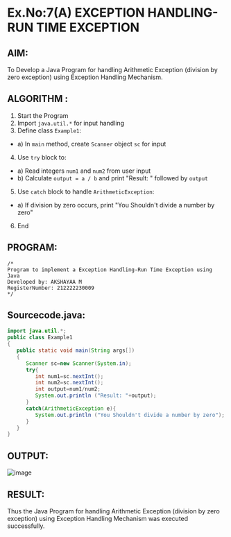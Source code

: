 # Ex.No:7(A)           EXCEPTION HANDLING-RUN TIME EXCEPTION
## AIM:
  To Develop a Java Program for handling Arithmetic Exception (division by zero exception) using Exception Handling Mechanism.

## ALGORITHM :
1.  Start the Program
2.	Import `java.util.*` for input handling
3.	Define class `Example1`:
-	a) In `main` method, create `Scanner` object `sc` for input
4.	Use `try` block to:
-	a) Read integers `num1` and `num2` from user input
-	b) Calculate `output = a / b` and print "Result: " followed by `output`
5.	Use `catch` block to handle `ArithmeticException`:
-	a) If division by zero occurs, print "You Shouldn't divide a number by zero"
6.	End

## PROGRAM:
 ```
/*
Program to implement a Exception Handling-Run Time Exception using Java
Developed by: AKSHAYAA M 
RegisterNumber: 212222230009 
*/
```

## Sourcecode.java:
```java
import java.util.*;
public class Example1
{
   public static void main(String args[])
   {
      Scanner sc=new Scanner(System.in);
      try{
         int num1=sc.nextInt();
         int num2=sc.nextInt();
         int output=num1/num2;
         System.out.println ("Result: "+output);
      }
      catch(ArithmeticException e){
         System.out.println ("You Shouldn't divide a number by zero");
      }
   }
}
```


## OUTPUT:

![image](https://github.com/user-attachments/assets/e1f51416-4fc6-4199-9448-a796a098638c)


## RESULT:
Thus the Java Program for handling Arithmetic Exception (division by zero exception) using Exception Handling Mechanism was executed successfully.

